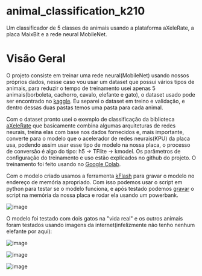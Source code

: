 # animal_classification_k210
Um classificador de 5 classes de animais usando a plataforma aXeleRate, a placa MaixBit e a rede neural MobileNet.

# Visão Geral
O projeto consiste em treinar uma rede neural(MobileNet) usando nossos próprios dados, nesse caso vou usar um dataset que possui vários tipos de animais, para reduzir o tempo de treinamento usei apenas 5 animais(borboleta, cachorro, cavalo, elefante e gato), o dataset usado pode ser encontrado no [kaggle](https://www.kaggle.com/dskagglemt/animal-classification-mobilenetv2-80). Eu separei o dataset em treino e validação, e dentro dessas duas pastas temos uma pasta para cada animal.

Com o dataset pronto usei o exemplo de classificação da biblioteca [aXeleRate](https://github.com/AIWintermuteAI/aXeleRate) que basicamente combina algumas arquiteturas de redes neurais, treina elas com base nos dados fornecidos e, mais importante, converte para o modelo que o acelerador de redes neurais(KPU) da placa usa, podendo assim usar esse tipo de modelo na nossa placa, o processo de conversão é algo do tipo: h5 -> TFlite -> kmodel. Os parâmetros de configuração do treinamento e uso estão explicados no github do projeto. O treinamento foi feito usando no [Google Colab](https://colab.research.google.com/drive/1KqqEgZtWPoJd-EgjODVSzZZhNa5dr2-6?usp=sharing).

Com o modelo criado usamos a ferramenta [kFlash](http://www.iotneuron.com/2019/09/27/upgrading-the-firmware-on-sipeed-maix-bit/) para gravar o modelo no endereço de memória apropriado. Com isso podemos usar o script em python para testar se o modelo funciona, e após testado podemos [gravar](https://cn.maixpy.sipeed.com/maixpy/en/get_started/get_started_upload_script.html) o script na memória da nossa placa e rodar ela usando um powerbank.

![image](https://user-images.githubusercontent.com/74123993/125169891-ab3f9100-e182-11eb-9ada-3396606ae559.png)

O modelo foi testado com dois gatos na "vida real" e os outros animais foram testados usando imagens da internet(infelizmente não tenho nenhum elefante por aqui):

![image](https://user-images.githubusercontent.com/74123993/125169682-b2b26a80-e181-11eb-83b8-9e0580d45c27.png)

![image](https://user-images.githubusercontent.com/74123993/125169741-eab9ad80-e181-11eb-9884-47fa584e0c94.png)

![image](https://user-images.githubusercontent.com/74123993/125169718-d8d80a80-e181-11eb-8f23-a7cc2d92640c.png)


